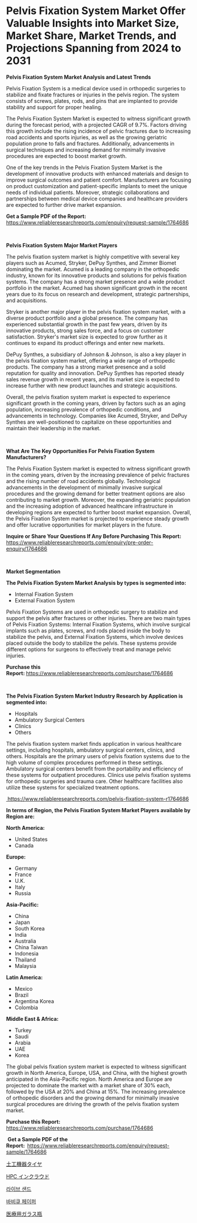 <p><h1>Pelvis Fixation System Market Offer Valuable Insights into Market Size, Market Share, Market Trends, and Projections Spanning from 2024 to 2031</h1></p><p><strong>Pelvis Fixation System Market Analysis and Latest Trends</strong></p>
<p><p>Pelvis Fixation System is a medical device used in orthopedic surgeries to stabilize and fixate fractures or injuries in the pelvis region. The system consists of screws, plates, rods, and pins that are implanted to provide stability and support for proper healing.</p><p>The Pelvis Fixation System Market is expected to witness significant growth during the forecast period, with a projected CAGR of 9.7%. Factors driving this growth include the rising incidence of pelvic fractures due to increasing road accidents and sports injuries, as well as the growing geriatric population prone to falls and fractures. Additionally, advancements in surgical techniques and increasing demand for minimally invasive procedures are expected to boost market growth.</p><p>One of the key trends in the Pelvis Fixation System Market is the development of innovative products with enhanced materials and design to improve surgical outcomes and patient comfort. Manufacturers are focusing on product customization and patient-specific implants to meet the unique needs of individual patients. Moreover, strategic collaborations and partnerships between medical device companies and healthcare providers are expected to further drive market expansion.</p></p>
<p><strong>Get a Sample PDF of the Report:&nbsp;</strong> <a href="https://www.reliableresearchreports.com/enquiry/request-sample/1764686">https://www.reliableresearchreports.com/enquiry/request-sample/1764686</a></p>
<p>&nbsp;</p>
<p><strong>Pelvis Fixation System Major Market Players</strong></p>
<p><p>The pelvis fixation system market is highly competitive with several key players such as Acumed, Stryker, DePuy Synthes, and Zimmer Biomet dominating the market. Acumed is a leading company in the orthopedic industry, known for its innovative products and solutions for pelvis fixation systems. The company has a strong market presence and a wide product portfolio in the market. Acumed has shown significant growth in the recent years due to its focus on research and development, strategic partnerships, and acquisitions.</p><p>Stryker is another major player in the pelvis fixation system market, with a diverse product portfolio and a global presence. The company has experienced substantial growth in the past few years, driven by its innovative products, strong sales force, and a focus on customer satisfaction. Stryker's market size is expected to grow further as it continues to expand its product offerings and enter new markets.</p><p>DePuy Synthes, a subsidiary of Johnson & Johnson, is also a key player in the pelvis fixation system market, offering a wide range of orthopedic products. The company has a strong market presence and a solid reputation for quality and innovation. DePuy Synthes has reported steady sales revenue growth in recent years, and its market size is expected to increase further with new product launches and strategic acquisitions.</p><p>Overall, the pelvis fixation system market is expected to experience significant growth in the coming years, driven by factors such as an aging population, increasing prevalence of orthopedic conditions, and advancements in technology. Companies like Acumed, Stryker, and DePuy Synthes are well-positioned to capitalize on these opportunities and maintain their leadership in the market.</p></p>
<p>&nbsp;</p>
<p><strong>What Are The Key Opportunities For Pelvis Fixation System Manufacturers?</strong></p>
<p><p>The Pelvis Fixation System market is expected to witness significant growth in the coming years, driven by the increasing prevalence of pelvic fractures and the rising number of road accidents globally. Technological advancements in the development of minimally invasive surgical procedures and the growing demand for better treatment options are also contributing to market growth. Moreover, the expanding geriatric population and the increasing adoption of advanced healthcare infrastructure in developing regions are expected to further boost market expansion. Overall, the Pelvis Fixation System market is projected to experience steady growth and offer lucrative opportunities for market players in the future.</p></p>
<p><strong>Inquire or Share Your Questions If Any Before Purchasing This Report:</strong> <a href="https://www.reliableresearchreports.com/enquiry/pre-order-enquiry/1764686">https://www.reliableresearchreports.com/enquiry/pre-order-enquiry/1764686</a></p>
<p>&nbsp;</p>
<p><strong>Market Segmentation</strong></p>
<p><strong>The Pelvis Fixation System Market Analysis by types is segmented into:</strong></p>
<p><ul><li>Internal Fixation System</li><li>External Fixation System</li></ul></p>
<p><p>Pelvis Fixation Systems are used in orthopedic surgery to stabilize and support the pelvis after fractures or other injuries. There are two main types of Pelvis Fixation Systems: Internal Fixation Systems, which involve surgical implants such as plates, screws, and rods placed inside the body to stabilize the pelvis, and External Fixation Systems, which involve devices placed outside the body to stabilize the pelvis. These systems provide different options for surgeons to effectively treat and manage pelvic injuries.</p></p>
<p><strong>Purchase this Report:&nbsp;</strong><a href="https://www.reliableresearchreports.com/purchase/1764686">https://www.reliableresearchreports.com/purchase/1764686</a></p>
<p>&nbsp;</p>
<p><strong>The Pelvis Fixation System Market Industry Research by Application is segmented into:</strong></p>
<p><ul><li>Hospitals</li><li>Ambulatory Surgical Centers</li><li>Clinics</li><li>Others</li></ul></p>
<p><p>The pelvis fixation system market finds application in various healthcare settings, including hospitals, ambulatory surgical centers, clinics, and others. Hospitals are the primary users of pelvis fixation systems due to the high volume of complex procedures performed in these settings. Ambulatory surgical centers benefit from the portability and efficiency of these systems for outpatient procedures. Clinics use pelvis fixation systems for orthopedic surgeries and trauma care. Other healthcare facilities also utilize these systems for specialized treatment options.</p></p>
<p><a href="https://www.reliableresearchreports.com/pelvis-fixation-system-r1764686">&nbsp;https://www.reliableresearchreports.com/pelvis-fixation-system-r1764686</a></p>
<p><strong>In terms of Region, the Pelvis Fixation System Market Players available by Region are:</strong></p>
<p>
    <p> <strong> North America: </strong>
        <ul>
            <li>United States</li>
            <li>Canada</li>
        </ul>
        </p> 
    <p> <strong> Europe: </strong>
        <ul>
            <li>Germany</li>
            <li>France</li>
            <li>U.K.</li>
            <li>Italy</li>
            <li>Russia</li>
        </ul>
        </p> 
    <p> <strong> Asia-Pacific: </strong>
        <ul>
            <li>China</li>
            <li>Japan</li>
            <li>South Korea</li>
            <li>India</li>
            <li>Australia</li>
            <li>China Taiwan</li>
            <li>Indonesia</li>
            <li>Thailand</li>
            <li>Malaysia</li>
        </ul>
        </p> 
    <p> <strong> Latin America: </strong>
        <ul>
            <li>Mexico</li>
            <li>Brazil</li>
            <li>Argentina Korea</li>
            <li>Colombia</li>
        </ul>
        </p> 
    <p> <strong> Middle East & Africa: </strong>
        <ul>
            <li>Turkey</li>
            <li>Saudi</li>
            <li>Arabia</li>
            <li>UAE</li>
            <li>Korea</li>
        </ul>
    </p>
    </p>
<p><p>The global pelvis fixation system market is expected to witness significant growth in North America, Europe, USA, and China, with the highest growth anticipated in the Asia-Pacific region. North America and Europe are projected to dominate the market with a market share of 30% each, followed by the USA at 20% and China at 15%. The increasing prevalence of orthopedic disorders and the growing demand for minimally invasive surgical procedures are driving the growth of the pelvis fixation system market.</p></p>
<p><strong>Purchase this Report: </strong><a href="https://www.reliableresearchreports.com/purchase/1764686">https://www.reliableresearchreports.com/purchase/1764686</a></p>
<p>&nbsp;<strong>Get a Sample PDF of the Report:&nbsp;&nbsp;</strong><a href="https://www.reliableresearchreports.com/enquiry/request-sample/1764686">https://www.reliableresearchreports.com/enquiry/request-sample/1764686</a></p>
<p><strong></strong></p>
<p><p><a href="https://medium.com/@lucasrandall2020/%E5%9C%B0%E4%B8%AD%E6%A9%9F%E6%A2%B0%E7%94%A8%E3%82%BF%E3%82%A4%E3%83%A4%E5%B8%82%E5%A0%B4%E8%A6%8F%E6%A8%A1%E3%81%A8%E5%B8%82%E5%A0%B4%E5%8B%95%E5%90%91-%E5%AE%8C%E5%85%A8%E3%81%AA%E6%A5%AD%E7%95%8C%E6%A6%82%E8%A6%81-2024%E5%B9%B4%E3%81%8B%E3%82%892031%E5%B9%B4-a12bb2e9b3e6">土工機器タイヤ</a></p><p><a href="https://github.com/oqxogxyvqe90775/Market-Research-Report-List-2/blob/main/545394948984.md">HPC インクラウド</a></p><p><a href="https://medium.com/@diannaflatley/%EC%8B%A4%EC%8B%9C%EA%B0%84-%EB%AA%A8%EB%9E%98-%EC%8B%9C%EC%9E%A5-%EB%B6%84%EC%84%9D-cagr-%EC%8B%9C%EC%9E%A5-%EC%84%B8%EB%B6%84%ED%99%94-%EB%B0%8F-%EA%B8%80%EB%A1%9C%EB%B2%8C-%EC%97%85%EA%B3%84-%EA%B0%9C%EC%9A%94-ab34c3dd3d8d">라이브 샌드</a></p><p><a href="https://medium.com/@leeusso5656/bbq%EC%9A%A9%EC%A7%80-%EC%8B%9C%EC%9E%A5%EC%9D%80-%EC%8B%9C%EC%9E%A5-%EC%A0%90%EC%9C%A0%EC%9C%A8-%ED%81%AC%EA%B8%B0-%EB%B0%8F-2031%EB%85%84%EA%B9%8C%EC%A7%80-%EC%98%88%EC%83%81%EB%90%9C-%EC%98%88%EC%B8%A1%EC%97%90-%EC%A4%91%EC%A0%90%EC%9D%84-%EB%91%A1%EB%8B%88%EB%8B%A4-11012d1523f5">바비큐 페이퍼</a></p><p><a href="https://github.com/AylinBeier/Market-Research-Report-List-1/blob/main/457766148983.md">医療用ガラス瓶</a></p></p>
